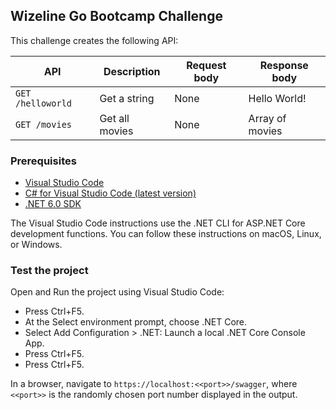 <h2>Wizeline Go Bootcamp Challenge</h2>
  
This challenge creates the following API:

| API      | Description | Request body      | Response body |
| ----------- | ----------- | ----------- | ----------- |
| ```GET /helloworld```      | Get a string       | None      | Hello World!       |
| ```GET /movies```   | Get all movies        | None      | Array of movies       |
  
<h3>Prerequisites</h3>

- [Visual Studio Code](https://code.visualstudio.com/download)
- [C# for Visual Studio Code (latest version)](https://marketplace.visualstudio.com/items?itemName=ms-dotnettools.csharp)
- [.NET 6.0 SDK](https://dotnet.microsoft.com/download/dotnet/6.0)

The Visual Studio Code instructions use the .NET CLI for ASP.NET Core development functions. You can follow these instructions on macOS, Linux, or Windows.

<h3>Test the project</h3>

Open and Run the project using Visual Studio Code:

- Press Ctrl+F5.
- At the Select environment prompt, choose .NET Core.
- Select Add Configuration > .NET: Launch a local .NET Core Console App.
- Press Ctrl+F5.
- Press Ctrl+F5.

In a browser, navigate to ```https://localhost:<<port>>/swagger```, where ```<<port>>``` is the randomly chosen port number displayed in the output.
